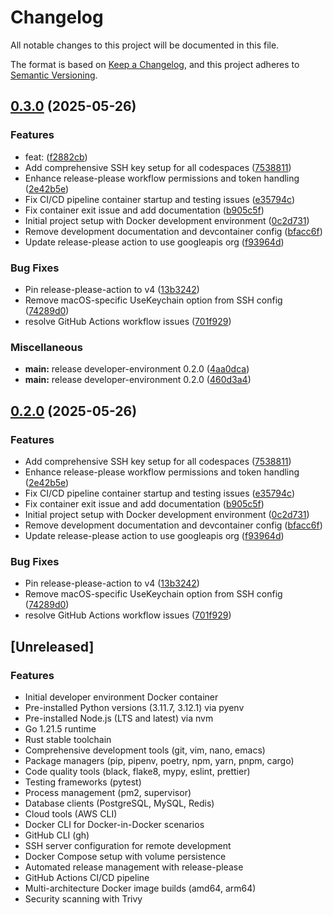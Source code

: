 # Changelog

All notable changes to this project will be documented in this file.

The format is based on [Keep a Changelog](https://keepachangelog.com/en/1.0.0/),
and this project adheres to [Semantic Versioning](https://semver.org/spec/v2.0.0.html).

## [0.3.0](https://github.com/FrancisVarga/spielen-devcontainer/compare/developer-environment-v0.2.0...developer-environment-v0.3.0) (2025-05-26)


### Features

* feat:  ([f2882cb](https://github.com/FrancisVarga/spielen-devcontainer/commit/f2882cb2c242c4bfa229897abd4223b4424fe302))
* Add comprehensive SSH key setup for all codespaces ([7538811](https://github.com/FrancisVarga/spielen-devcontainer/commit/7538811ee84768a15f07cda93cbdc05e44e3a6b6))
* Enhance release-please workflow permissions and token handling ([2e42b5e](https://github.com/FrancisVarga/spielen-devcontainer/commit/2e42b5ee4e1abdc39804a48c4d629cae8037d981))
* Fix CI/CD pipeline container startup and testing issues ([e35794c](https://github.com/FrancisVarga/spielen-devcontainer/commit/e35794c0807d02441b85c33fe5a803252dc2c59a))
* Fix container exit issue and add documentation ([b905c5f](https://github.com/FrancisVarga/spielen-devcontainer/commit/b905c5f0faf36cb4b36515401587300be04a78e6))
* Initial project setup with Docker development environment ([0c2d731](https://github.com/FrancisVarga/spielen-devcontainer/commit/0c2d7319530b677f103b64edcfdd6e3b52917a94))
* Remove development documentation and devcontainer config ([bfacc6f](https://github.com/FrancisVarga/spielen-devcontainer/commit/bfacc6feebc50f457ddb8d75dd7718b58738dbe1))
* Update release-please action to use googleapis org ([f93964d](https://github.com/FrancisVarga/spielen-devcontainer/commit/f93964da04fbada675c894827ce5094a3116f066))


### Bug Fixes

* Pin release-please-action to v4 ([13b3242](https://github.com/FrancisVarga/spielen-devcontainer/commit/13b3242fb586f27d900fb54677318a3e281217a5))
* Remove macOS-specific UseKeychain option from SSH config ([74289d0](https://github.com/FrancisVarga/spielen-devcontainer/commit/74289d03614d18ffa79f26b43d7787965c999060))
* resolve GitHub Actions workflow issues ([701f929](https://github.com/FrancisVarga/spielen-devcontainer/commit/701f929b4bf2ff10ce927216f364a66bf043863b))


### Miscellaneous

* **main:** release developer-environment 0.2.0 ([4aa0dca](https://github.com/FrancisVarga/spielen-devcontainer/commit/4aa0dca76390046954fb1d3bb639a1840fc2550f))
* **main:** release developer-environment 0.2.0 ([460d3a4](https://github.com/FrancisVarga/spielen-devcontainer/commit/460d3a48db40704d81eb4c6aceac90a4f29119ae))

## [0.2.0](https://github.com/FrancisVarga/spielen-devcontainer/compare/developer-environment-v0.1.0...developer-environment-v0.2.0) (2025-05-26)


### Features

* Add comprehensive SSH key setup for all codespaces ([7538811](https://github.com/FrancisVarga/spielen-devcontainer/commit/7538811ee84768a15f07cda93cbdc05e44e3a6b6))
* Enhance release-please workflow permissions and token handling ([2e42b5e](https://github.com/FrancisVarga/spielen-devcontainer/commit/2e42b5ee4e1abdc39804a48c4d629cae8037d981))
* Fix CI/CD pipeline container startup and testing issues ([e35794c](https://github.com/FrancisVarga/spielen-devcontainer/commit/e35794c0807d02441b85c33fe5a803252dc2c59a))
* Fix container exit issue and add documentation ([b905c5f](https://github.com/FrancisVarga/spielen-devcontainer/commit/b905c5f0faf36cb4b36515401587300be04a78e6))
* Initial project setup with Docker development environment ([0c2d731](https://github.com/FrancisVarga/spielen-devcontainer/commit/0c2d7319530b677f103b64edcfdd6e3b52917a94))
* Remove development documentation and devcontainer config ([bfacc6f](https://github.com/FrancisVarga/spielen-devcontainer/commit/bfacc6feebc50f457ddb8d75dd7718b58738dbe1))
* Update release-please action to use googleapis org ([f93964d](https://github.com/FrancisVarga/spielen-devcontainer/commit/f93964da04fbada675c894827ce5094a3116f066))


### Bug Fixes

* Pin release-please-action to v4 ([13b3242](https://github.com/FrancisVarga/spielen-devcontainer/commit/13b3242fb586f27d900fb54677318a3e281217a5))
* Remove macOS-specific UseKeychain option from SSH config ([74289d0](https://github.com/FrancisVarga/spielen-devcontainer/commit/74289d03614d18ffa79f26b43d7787965c999060))
* resolve GitHub Actions workflow issues ([701f929](https://github.com/FrancisVarga/spielen-devcontainer/commit/701f929b4bf2ff10ce927216f364a66bf043863b))

## [Unreleased]

### Features
- Initial developer environment Docker container
- Pre-installed Python versions (3.11.7, 3.12.1) via pyenv
- Pre-installed Node.js (LTS and latest) via nvm
- Go 1.21.5 runtime
- Rust stable toolchain
- Comprehensive development tools (git, vim, nano, emacs)
- Package managers (pip, pipenv, poetry, npm, yarn, pnpm, cargo)
- Code quality tools (black, flake8, mypy, eslint, prettier)
- Testing frameworks (pytest)
- Process management (pm2, supervisor)
- Database clients (PostgreSQL, MySQL, Redis)
- Cloud tools (AWS CLI)
- Docker CLI for Docker-in-Docker scenarios
- GitHub CLI (gh)
- SSH server configuration for remote development
- Docker Compose setup with volume persistence
- Automated release management with release-please
- GitHub Actions CI/CD pipeline
- Multi-architecture Docker image builds (amd64, arm64)
- Security scanning with Trivy
